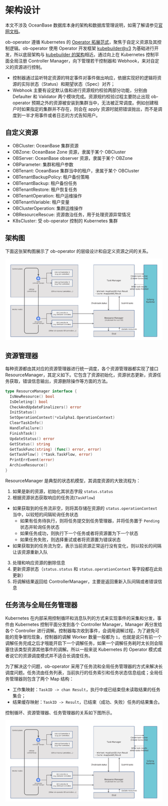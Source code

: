 # 架构设计

本文不涉及 OceanBase 数据库本身的架构和数据库管理说明，如需了解请参见[官网文档](https://www.oceanbase.com/docs/common-oceanbase-database-cn-1000000000217922)。

ob-operator 遵循 Kubernetes 的 [Operator 拓展范式](https://kubernetes.io/docs/concepts/extend-kubernetes/operator/)，聚焦于自定义资源及其控制逻辑。ob-operator 使用 Operator 开发框架 [kubebuilder@v3](https://book.kubebuilder.io/introduction) 为基础进行开发，所以底层架构与 [kubebuilder 的架构](https://book.kubebuilder.io/architecture)相近。通过向上在 Kubernetes 控制平面全局注册 Controller Manager，向下管理若干控制器和 Webhook，来对自定义的资源进行控制。

* 控制器通过监听特定资源的特定事件对事件做出响应，依据实现好的逻辑将资源的实际状态（Status）和期望状态（Spec）对齐；
* Webhook 主要有设定默认值和进行资源规约校验两部分功能，分别由 Defaulter 和 Validator 两个模块完成。资源规约校验过程主要防止出现 ob-operator 预期之外的资源被安装到集群当中，无法被正常调度。例如创建租户时如果指定的集群并不存在，则会在 apply 资源时就把错误抛出，而不是调度到一半才用事件或者日志的方式告知用户。

## 自定义资源

* OBCluster: OceanBase 集群资源
* OBZone: OceanBase Zone 资源，隶属于某个 OBCluster
* OBServer: OceanBase observer 资源，隶属于某个 OBZone
* OBParameter: 集群和租户参数
* OBTenant: OceanBase 集群当中的租户，隶属于某个 OBCluster
* OBTenantBackupPolicy: 租户备份策略
* OBTenantBackup: 租户备份任务
* OBTenantRestore: 租户恢复任务
* OBTenantOperation: 租户运维操作
* OBTenantVariable: 租户变量
* OBClusterOperation: 集群运维操作
* OBResourceRescue: 资源救治任务，用于处理资源异常情况
* K8sCluster: 受 ob-operator 控制的 Kubernetes 集群

## 架构图

下面这张架构图展示了 ob-operator 的层级设计和自定义资源之间的关系。

![ob-operator 架构图](/img/ob-operator-arch.png)

## 资源管理器

每种资源都由其对应的资源管理器进行统一调度，各个资源管理器都实现了接口ResourceManager，其定义如下。它包含了资源初始化，资源状态更新，资源任务获取，错误信息输出，资源删除操作等方面的方法。

```go
type ResourceManager interface {
  IsNewResource() bool
  IsDeleting() bool
  CheckAndUpdateFinalizers() error
  InitStatus()
  SetOperationContext(*v1alpha1.OperationContext)
  ClearTaskInfo()
  HandleFailure()
  FinishTask()
  UpdateStatus() error
  GetStatus() string
  GetTaskFunc(string) (func() error, error)
  GetTaskFlow() (*task.TaskFlow, error)
  PrintErrEvent(error)
  ArchiveResource()
}
```

ResourceManager 是典型的状态机模型，其调度资源的大致流程为：
1. 如果是新的资源，初始化其状态字段 `status.status`
2. 根据资源状态获取响应的任务流(`TaskFlow`)
  * 如果获取到的任务流非空，则将其存储在资源的 `status.operationContext` 当中，以较短的间隔轮询任务状态
    * 如果有任务待执行，则将任务提交到任务管理器，并将任务置于 `Pending` 状态并轮询任务状态
    * 如果任务成功，则执行下一个任务或者将资源置为下一个状态
    * 如果任务失败，则选择重试或者将资源置为错误状态
  * 如果获取到的任务流为空，表示当前资源正常运行没有变化，则以较长的间隔让该资源重新入队
3. 处理和响应资源的删除信息
4. 更新资源状态（`status.status` 和 `status.operationContext` 等字段都在此处更新）
5. 将调解结果返回给 ControllerManager，主要是返回重新入队间隔或者错误信息

## 任务流与全局任务管理器

Kubernetes 在内部采用控制循环和消息队列的方式来实现事件的采集和分发，事件由 Kubernetes 控制平面分发到各个 Controller Manager，Manager 再分发给各个 Controller 进行调解。控制器每次收到事件，会调用调解过程，为了避免可能的竞争冒险现象，控制器的调解 Worker 数量一般都为 `1`，也就是说只有前一个调解任务完成之后才哦能开启下一个调解任务，如果一个调解任务耗时太长则会阻塞住该类型资源其他事件的调解。所以一般来说 Kubernetes 的 Operator 模式或者说它的资源调度模式并不适合长调度任务。

为了解决这个问题，ob-operator 采用了任务流和全局任务管理器的方式来解决长调度问题。任务流由任务列表，当前执行的任务索引和任务状态信息组成；全局任务管理器则包含了两个 Map 结构：

* 工作集映射：`TaskID -> chan Result`，执行中或已结束但未读取结果的任务集合；
* 结果缓存映射：`TaskID -> Result`，已结束（成功、失败）任务的结果集合。

控制循环、资源管理器、任务管理器的关系如下图所示。

![控制循环、资源管理器、任务管理器的关系](/img/ob-operator-task-manager-arch.png)
